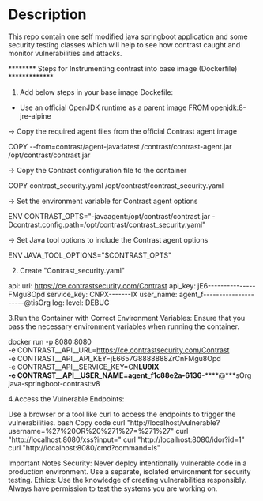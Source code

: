 # Description
 This repo contain one self modified java springboot application and some security testing classes which will help to see how contrast caught and monitor vulnerabilities and attacks.

 ******** Steps for Instrumenting contrast into base image (Dockerfile) *************
1. Add below steps in your base image Dockefile:
* Use an official OpenJDK runtime as a parent image
FROM openjdk:8-jre-alpine

-> Copy the required agent files from the official Contrast agent image

COPY --from=contrast/agent-java:latest /contrast/contrast-agent.jar /opt/contrast/contrast.jar

-> Copy the Contrast configuration file to the container

COPY contrast_security.yaml /opt/contrast/contrast_security.yaml

-> Set the environment variable for Contrast agent options

ENV CONTRAST_OPTS="-javaagent:/opt/contrast/contrast.jar -Dcontrast.config.path=/opt/contrast/contrast_security.yaml"

-> Set Java tool options to include the Contrast agent options

ENV JAVA_TOOL_OPTIONS="$CONTRAST_OPTS"

2. Create "Contrast_security.yaml"
   
api:
  url: https://ce.contrastsecurity.com/Contrast
  api_key: jE6---------------FMgu8Opd
  service_key: CNPX-------IX
  user_name: agent_f---------------------@tisOrg
log:
  level: DEBUG


3.Run the Container with Correct Environment Variables:
Ensure that you pass the necessary environment variables when running the container.

docker run -p 8080:8080 \
  -e CONTRAST__API__URL=https://ce.contrastsecurity.com/Contrast \
  -e CONTRAST__API__API_KEY=jE6657G8888888ZrCnFMgu8Opd \
  -e CONTRAST__API__SERVICE_KEY=CN******LU9IX \
  -e CONTRAST__API__USER_NAME=agent_f1c88e2a-6136-**********@***sOrg \
  java-springboot-contrast:v8

 4.Access the Vulnerable Endpoints:

Use a browser or a tool like curl to access the endpoints to trigger the vulnerabilities.
bash
Copy code
curl "http://localhost/vulnerable?username=%27%20OR%20%271%27=%271%27"
curl "http://localhost:8080/xss?input=<script>alert('XSS')</script>"
curl "http://localhost:8080/idor?id=1"
curl "http://localhost:8080/cmd?command=ls"

Important Notes
Security: Never deploy intentionally vulnerable code in a production environment. Use a separate, isolated environment for security testing.
Ethics: Use the knowledge of creating vulnerabilities responsibly. Always have permission to test the systems you are working on.


 
